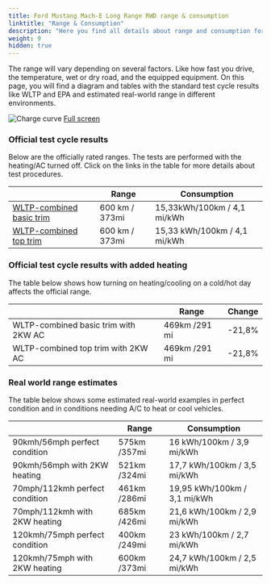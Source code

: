 ```yaml
---
title: Ford Mustang Mach-E Long Range RWD range & consumption
linktitle: "Range & Consumption"
description: "Here you find all details about range and consumption for Ford Mustang Mach-E Long Range RWD."
weight: 9
hidden: true
---
```

<!-- markdownlint-disable MD033 -->
<object type="image/svg+xml" data="../modelnavigation.svg"></object>

The range will vary depending on several factors. Like how fast you drive, the temperature, wet or dry road, and the equipped equipment. On this page, you will find a diagram and tables with the standard test cycle results like WLTP and EPA and estimated real-world range in different environments. 

![Charge curve](../range.svg  "Range information")
[Full screen](../range.svg)

### Official test cycle results

Below are the officially rated ranges. The tests are performed with the heating/AC turned off. Click on the links in the table for more details about test procedures. 

| | Range  | Consumption  |
|----|-----|------|
| [WLTP-combined basic trim](../../../../../guides/understandingrange/wltp/) | 600 km / 373mi |15,33kWh/100km / 4,1 mi/kWh | 
| [WLTP-combined top trim](../../../../../guides/understandingrange/wltp/) | 600 km / 373mi | 15,33 kWh/100km / 4,1 mi/kWh | 

### Official test cycle results with added heating

The table below shows how turning on heating/cooling on a cold/hot day affects the official range. 

| | Range  | Change  |
|----|-----|------|
| WLTP-combined basic trim with 2KW AC | 469km /291 mi | -21,8%|
| WLTP-combined top trim with 2KW AC | 469km /291 mi | -21,8%|

### Real world range estimates

The table below shows some estimated real-world examples in perfect condition and in conditions needing A/C to heat or cool vehicles. 

| | Range  | Consumption  |
|----|-----|------|
| 90kmh/56mph perfect condition | 575km /357mi| 16 kWh/100km / 3,9 mi/kWh |
| 90kmh/56mph with 2KW heating | 521km /324mi| 17,7 kWh/100km / 3,5 mi/kWh |
| 70mph/112kmh perfect condition | 461km /286mi| 19,95 kWh/100km / 3,1 mi/kWh|
| 70mph/112kmh with 2KW heating | 685km /426mi| 21,6 kWh/100km / 2,9 mi/kWh  |
| 120kmh/75mph perfect condition | 400km /249mi| 23 kWh/100km / 2,7 mi/kWh |
| 120kmh/75mph with 2KW heating | 600km /373mi| 24,7 kWh/100km / 2,5 mi/kWh |
